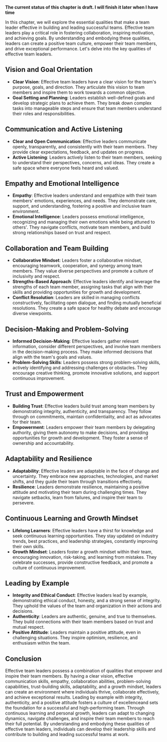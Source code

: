 **The current status of this chapter is draft. I will finish it later when I have time**

In this chapter, we will explore the essential qualities that make a team leader effective in building and leading successful teams. Effective team leaders play a critical role in fostering collaboration, inspiring motivation, and achieving goals. By understanding and embodying these qualities, leaders can create a positive team culture, empower their team members, and drive exceptional performance. Let's delve into the key qualities of effective team leaders.

Vision and Goal Orientation
---------------------------

* **Clear Vision**: Effective team leaders have a clear vision for the team's purpose, goals, and direction. They articulate this vision to team members and inspire them to work towards a common objective.
* **Goal Setting and Planning**: Leaders establish well-defined goals and develop strategic plans to achieve them. They break down complex tasks into manageable steps and ensure that team members understand their roles and responsibilities.

Communication and Active Listening
----------------------------------

* **Clear and Open Communication**: Effective leaders communicate openly, transparently, and consistently with their team members. They provide clear expectations, feedback, and updates on progress.
* **Active Listening**: Leaders actively listen to their team members, seeking to understand their perspectives, concerns, and ideas. They create a safe space where everyone feels heard and valued.

Empathy and Emotional Intelligence
----------------------------------

* **Empathy**: Effective leaders understand and empathize with their team members' emotions, experiences, and needs. They demonstrate care, support, and understanding, fostering a positive and inclusive team environment.
* **Emotional Intelligence**: Leaders possess emotional intelligence, recognizing and managing their own emotions while being attuned to others'. They navigate conflicts, motivate team members, and build strong relationships based on trust and respect.

Collaboration and Team Building
-------------------------------

* **Collaborative Mindset**: Leaders foster a collaborative mindset, encouraging teamwork, cooperation, and synergy among team members. They value diverse perspectives and promote a culture of inclusivity and respect.
* **Strengths-Based Approach**: Effective leaders identify and leverage the strengths of each team member, assigning tasks that align with their skills and providing opportunities for growth and development.
* **Conflict Resolution**: Leaders are skilled in managing conflicts constructively, facilitating open dialogue, and finding mutually beneficial resolutions. They create a safe space for healthy debate and encourage diverse viewpoints.

Decision-Making and Problem-Solving
-----------------------------------

* **Informed Decision-Making**: Effective leaders gather relevant information, consider different perspectives, and involve team members in the decision-making process. They make informed decisions that align with the team's goals and values.
* **Problem-Solving Skills**: Leaders possess strong problem-solving skills, actively identifying and addressing challenges or obstacles. They encourage creative thinking, promote innovative solutions, and support continuous improvement.

Trust and Empowerment
---------------------

* **Building Trust**: Effective leaders build trust among team members by demonstrating integrity, authenticity, and transparency. They follow through on commitments, maintain confidentiality, and act as advocates for their team.
* **Empowerment**: Leaders empower their team members by delegating authority, giving them autonomy to make decisions, and providing opportunities for growth and development. They foster a sense of ownership and accountability.

Adaptability and Resilience
---------------------------

* **Adaptability**: Effective leaders are adaptable in the face of change and uncertainty. They embrace new approaches, technologies, and market shifts, and they guide their team through transitions effectively.
* **Resilience**: Leaders demonstrate resilience, maintaining a positive attitude and motivating their team during challenging times. They navigate setbacks, learn from failures, and inspire their team to persevere.

Continuous Learning and Growth Mindset
--------------------------------------

* **Lifelong Learners**: Effective leaders have a thirst for knowledge and seek continuous learning opportunities. They stay updated on industry trends, best practices, and leadership strategies, constantly improving their own skills.
* **Growth Mindset**: Leaders foster a growth mindset within their team, encouraging innovation, risk-taking, and learning from mistakes. They celebrate successes, provide constructive feedback, and promote a culture of continuous improvement.

Leading by Example
------------------

* **Integrity and Ethical Conduct**: Effective leaders lead by example, demonstrating ethical conduct, honesty, and a strong sense of integrity. They uphold the values of the team and organization in their actions and decisions.
* **Authenticity**: Leaders are authentic, genuine, and true to themselves. They build connections with their team members based on trust and mutual respect.
* **Positive Attitude**: Leaders maintain a positive attitude, even in challenging situations. They inspire optimism, resilience, and enthusiasm within the team.

Conclusion
----------

Effective team leaders possess a combination of qualities that empower and inspire their team members. By having a clear vision, effective communication skills, empathy, collaboration abilities, problem-solving capabilities, trust-building skills, adaptability, and a growth mindset, leaders can create an environment where individuals thrive, collaborate effectively, and achieve exceptional results. Leading by example with integrity, authenticity, and a positive attitude fosters a culture of excellenceand sets the foundation for a successful and high-performing team. Through continuous learning and personal growth, leaders can adapt to changing dynamics, navigate challenges, and inspire their team members to reach their full potential. By understanding and embodying these qualities of effective team leaders, individuals can develop their leadership skills and contribute to building and leading successful teams at work.
